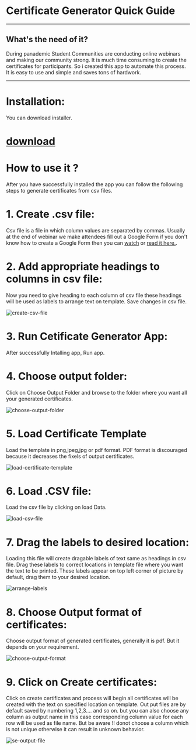 # Certificate Generator Quick Guide
***

## What's the need of it?
During panademic Student Communities are conducting online webinars and making our community strong. It is much time consuming 
to create the certificates for participants. So i created this app to automate this process. It is easy to use and simple and 
saves tons of hardwork.

---

# Installation:

You can download installer.
# [download](https://github.com/certificate-generator/certificates-generator-releases/raw/main/Certificate%20Generator.exe)

# How to use it ?

After you have successfully installed the app you can follow the following steps to generate certificates from csv files.

# 1. Create .csv file:

Csv file is a file in which column values are separated by commas. Usually at the end of webinar we make attendees fill out a Google Form if you don't know how to create a Google Form then you can [watch](https://www.youtube.com/watch?v=fhA1A5T-Zc8) or [read it here.](https://support.google.com/docs/answer/6281888?co=GENIE.Platform%3DDesktop&hl=en).

# 2. Add appropriate headings to columns in csv file:
Now you need to give heading to each column of csv file these headings will be used as labels to arrange text on template. Save changes in csv file.

![create-csv-file](https://user-images.githubusercontent.com/53839118/117309125-95b89d00-ae9b-11eb-8833-103b2f5ae966.gif)

# 3. Run Cetificate Generator App:

After successfully Intalling app, Run app.

# 4. Choose output folder:

Click on Choose Output Folder and browse to the folder where you want all your generated certificates.



![choose-output-folder](https://user-images.githubusercontent.com/53839118/117347135-2013f780-aec2-11eb-8b5a-ce6446573ebb.gif)



# 5. Load Certificate Template

Load the template in png,jpeg,jpg or pdf format. PDF format is discouraged because it decreases the fixels of output certificates.




![load-certificate-template](https://user-images.githubusercontent.com/53839118/117346673-7f253c80-aec1-11eb-9d89-57b681d1e168.gif)



# 6. Load .CSV file:

Load the csv file by clicking on load Data. 


![load-csv-file](https://user-images.githubusercontent.com/53839118/117348203-5ef67d00-aec3-11eb-998a-3ec24c3bfbe4.gif)


# 7. Drag the labels to desired location:

Loading this file will create dragable labels of text same as headings in csv file.
Drag these labels to correct locations in template file where you want the text to be printed. These labels appear on top left 
corner of picture by default, drag them to your desired location.


![arrange-labels](https://user-images.githubusercontent.com/53839118/117348679-ec39d180-aec3-11eb-977f-aeb41c81bce7.gif)



# 8. Choose Output format of certificates:

Choose output format of generated certificates, generally it is pdf. But it depends on your requirement.


![choose-output-format](https://user-images.githubusercontent.com/53839118/117346966-e3480080-aec1-11eb-8c7f-9ace0d5315eb.gif)



# 9. Click on Create certificates:

Click on create certificates and process will begin all certificates will be created with the text on specified location on template. 
Out put files are by default saved by numbering 1,2,3.... and so on. but you can also choose any column as output name in this case corresponding
column value for each row will be used as file name. But be aware !! donot choose a column which is not unique otherwise it can result in unknown behavior. 


![se-output-file](https://user-images.githubusercontent.com/53839118/117348921-4175e300-aec4-11eb-92cd-ee731c674c8f.gif)
